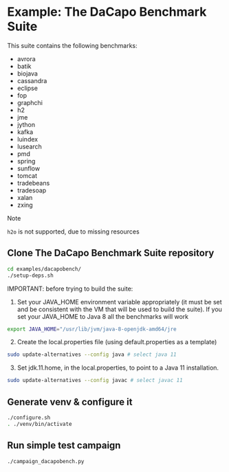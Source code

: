 # Example: The DaCapo Benchmark Suite

This suite contains the following benchmarks:

- avrora
- batik
- biojava
- cassandra
- eclipse
- fop
- graphchi
- h2
- jme
- jython
- kafka
- luindex
- lusearch
- pmd
- spring
- sunflow
- tomcat
- tradebeans
- tradesoap
- xalan
- zxing

> [!NOTE]
> `h2o` is not supported, due to missing resources

## Clone The DaCapo Benchmark Suite repository

```bash
cd examples/dacapobench/
./setup-deps.sh
```

IMPORTANT: before trying to build the suite:

1. Set your JAVA_HOME environment variable appropriately (it must be set and be consistent with the VM that will be used to build the suite).
If you set your JAVA_HOME to Java 8 all the benchmarks will work
```bash
export JAVA_HOME="/usr/lib/jvm/java-8-openjdk-amd64/jre 
```
2. Create the local.properties file (using default.properties as a template)
```bash
sudo update-alternatives --config java # select java 11
```
3. Set jdk.11.home, in the local.properties, to point to a Java 11 installation.
```bash
sudo update-alternatives --config javac # select javac 11
```

## Generate venv & configure it

```bash
./configure.sh
. ./venv/bin/activate
```

## Run simple test campaign

```bash
./campaign_dacapobench.py
```
